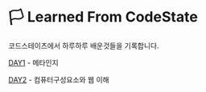 # 🏳 Learned From CodeState 

코드스테이츠에서 하루하루 배운것들을 기록합니다.

[DAY1](https://github.com/Shaa-code/Today-I-Learned/blob/main/Learned%20From%20CodeStates/DAY1.md) - 메타인지

[DAY2](https://github.com/Shaa-code/Today-I-Learned/blob/main/Learned%20From%20CodeStates/DAY2.md) - 컴퓨터구성요소와 웹 이해


